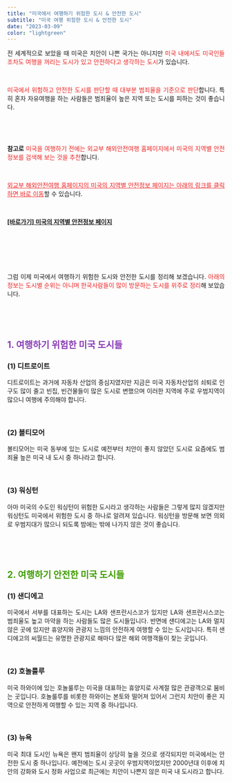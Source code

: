 ```yaml
---
title: "미국에서 여행하기 위험한 도시 & 안전한 도시"
subtitle: "미국 여행 위험한 도시 & 안전한 도시"
date: "2023-03-09"
color: "lightgreen"
---
```



<p style="text-align: justify;" data-ke-size="size16">전 세계적으로 보았을 때 미국은 치안이 나쁜 국가는 아니지만 <span style="color: #ee2323;">미국 내에서도 미국인들조차도 여행을 꺼리는 도시가 있고 안전하다고 생각하는 도시</span>가 있습니다.</p>
<p style="text-align: justify;" data-ke-size="size16"><br></p>
<p style="text-align: justify;" data-ke-size="size16"><span style="color: #ee2323;">미국에서 위험하고 안전한 도시를 판단할 때 대부분 범죄율을 기준으로 판단</span>합니다. 특히 혼자 자유여행을 하는 사람들은 범죄율이 높은 지역 또는 도시를 피하는 것이 좋습니다.</p>
<p style="text-align: justify;" data-ke-size="size16"><br></p>
<p style="text-align: justify;" data-ke-size="size16"><br></p>
<p style="text-align: justify;" data-ke-size="size16"><b>참고로</b> <span style="color: #ee2323;">미국을 여행하기 전에는 외교부 해외안전여행 홈페이지에서 미국의 지역별 안전정보를 검색해 보는 것을 추천</span>합니다.</p>
<p style="text-align: justify;" data-ke-size="size16"><br></p>
<p style="text-align: justify;" data-ke-size="size16"><span style="color: #ee2323;"><u>외교부 해외안전여행 홈페이지의 미국의 지역별 안전정보 페이지는 아래의 링크를 클릭하면 바로 이동</u></span>할 수 있습니다.</p>
<p style="text-align: justify;" data-ke-size="size16"><br></p>
<p style="text-align: justify;" data-ke-size="size18"><b><a href="https://www.0404.go.kr/dev/country_view.mofa?idx=69">[바로가기] 미국의 지역별 안전정보 페이지 </a></b></p>
<p style="text-align: justify;" data-ke-size="size16"><br></p>
<p style="text-align: justify;" data-ke-size="size16"><br></p>
<p style="text-align: justify;" data-ke-size="size16"><br></p>
<p style="text-align: justify;" data-ke-size="size16">그럼 이제 미국에서 여행하기 위험한 도시와 안전한 도시를 정리해 보겠습니다. <span style="color: #ee2323;">아래의 정보는 도시별 순위는 아니며 한국사람들이 많이 방문하는 도시를 위주로 정리</span>해 보았습니다.</p>
<p style="text-align: justify;" data-ke-size="size16"><br></p>
<p style="text-align: justify;" data-ke-size="size16"><br></p>
<h2 style="text-align: justify;" data-ke-size="size26"><span style="color: #8a3db6;"><b>1. 여행하기 위험한 미국 도시들</b></span></h2>
<h3 style="text-align: justify;" data-ke-size="size23"><b>(1) 디트로이트</b></h3>
<p style="text-align: justify;" data-ke-size="size16">디트로이트는 과거에 자동차 산업의 중심지였지만 지금은 미국 자동차산업의 쇠퇴로 인구도 많이 줄고 빈집, 빈건물들이 많은 도시로 변했으며 이러한 지역에 주로 우범지역이 많으니 여행에 주의해야 합니다.</p>
<p style="text-align: justify;" data-ke-size="size16"><br></p>
<h3 style="text-align: justify;" data-ke-size="size23"><b>(2) 볼티모어</b></h3>
<p style="text-align: justify;" data-ke-size="size16">볼티모어는 미국 동부에 있는 도시로 예전부터 치안이 좋지 않았던 도시로 요즘에도 범죄율 높은 미국 내 도시 중 하나라고 합니다.</p>
<p style="text-align: justify;" data-ke-size="size16"><br></p>
<h3 style="text-align: justify;" data-ke-size="size23"><b>(3) 워싱턴</b></h3>
<p style="text-align: justify;" data-ke-size="size16">아마 미국의 수도인 워싱턴이 위험한 도시라고 생각하는 사람들은 그렇게 많지 않겠지만 워싱턴도 미국에서 위험한 도시 중 하나로 알려져 있습니다. 워싱턴을 방문해 보면 의외로 우범지대가 많으니 되도록 밤에는 밖에 나가지 않은 것이 좋습니다.</p>
<p style="text-align: justify;" data-ke-size="size16"><br></p>
<p style="text-align: justify;" data-ke-size="size16"><br></p>
<h2 style="text-align: justify;" data-ke-size="size26"><b><span style="color: #409d00;"> 2. 여행하기 안전한 미국 도시들</span></b></h2>
<h3 style="text-align: justify;" data-ke-size="size23"><b>(1) 샌디에고</b></h3>
<p style="text-align: justify;" data-ke-size="size16">미국에서 서부를 대표하는 도시는 LA와 샌프란시스코가 있지만 LA와 샌프란시스코는 범죄율도 높고 마약을 하는 사람들도 많은 도시들입니다. 반면에 샌디에고는 LA와 멀지 않은 곳에 있지만 휴양지와 관광지 느낌의 안전하게 여행할 수 있는 도시입니다. 특히 샌디에고의 씨월드는 유명한 관광지로 해마다 많은 해외 여행객들이 찾는 곳입니다.</p>
<p style="text-align: justify;" data-ke-size="size16"><br></p>
<h3 style="text-align: justify;" data-ke-size="size23"><b>(2) 호놀룰루</b></h3>
<p style="text-align: justify;" data-ke-size="size16">미국 하와이에 있는 호놀룰루는 미국을 대표하는 휴양지로 사계절 많은 관광객으로 붐비는 곳입니다. 호놀룰루를 비롯한 하와이는 본토와 떨어져 있어서 그런지 치안이 좋은 지역으로 안전하게 여행할 수 있는 지역 중 하나입니다.</p>
<p style="text-align: justify;" data-ke-size="size16"><br></p>
<h3 style="text-align: justify;" data-ke-size="size23"><b>(3) 뉴욕</b></h3>
<p style="text-align: justify;" data-ke-size="size16">미국 최대 도시인 뉴욕은 왠지 범죄율이 상당히 높을 것으로 생각되지만 미국에서는 안전한 도시 중 하나입니다. 예전에는 도시 곳곳이 우범지역이었지만 2000년대 이후에 치안의 강화와 도시 정화 사업으로 최근에는 치안이 나쁜지 않은 미국 내 도시라고 합니다.</p>
<p style="text-align: justify;" data-ke-size="size16"><br></p>